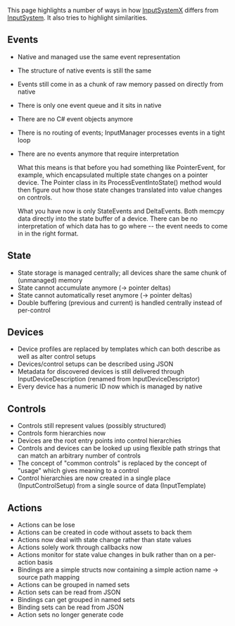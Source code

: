 This page highlights a number of ways in how [InputSystemX](https://github.com/Unity-Technologies/InputSystemX) differs from [InputSystem](https://github.com/Unity-Technologies/InputSystem). It also tries to highlight similarities.

## Events

* Native and managed use the same event representation
* The structure of native events is still the same
* Events still come in as a chunk of raw memory passed on directly from native
* There is only one event queue and it sits in native
* There are no C# event objects anymore
* There is no routing of events; InputManager processes events in a tight loop
* There are no events anymore that require interpretation

    What this means is that before you had something like PointerEvent, for example, which encapsulated multiple state changes on a pointer device. The Pointer class in its ProcessEventIntoState() method would then figure out how those state changes translated into value changes on controls.

    What you have now is only StateEvents and DeltaEvents. Both memcpy data directly into the state buffer of a device. There can be no interpretation of which data has to go where -- the event needs to come in in the right format.

## State

* State storage is managed centrally; all devices share the same chunk of (unmanaged) memory
* State cannot accumulate anymore (-> pointer deltas)
* State cannot automatically reset anymore (-> pointer deltas)
* Double buffering (previous and current) is handled centrally instead of per-control

## Devices

* Device profiles are replaced by templates which can both describe as well as alter control setups
* Devices/control setups can be described using JSON
* Metadata for discovered devices is still delivered through InputDeviceDescription (renamed from InputDeviceDescriptor)
* Every device has a numeric ID now which is managed by native

## Controls

* Controls still represent values (possibly structured)
* Controls form hierarchies now
* Devices are the root entry points into control hierarchies
* Controls and devices can be looked up using flexible path strings that can match an arbitrary number of controls
* The concept of "common controls" is replaced by the concept of "usage" which gives meaning to a control
* Control hierarchies are now created in a single place (InputControlSetup) from a single source of data (InputTemplate)

## Actions

* Actions can be lose
* Actions can be created in code without assets to back them
* Actions now deal with state change rather than state values
* Actions solely work through callbacks now
* Actions monitor for state value changes in bulk rather than on a per-action basis
* Bindings are a simple structs now containing a simple action name -> source path mapping
* Actions can be grouped in named sets
* Action sets can be read from JSON
* Bindings can get grouped in named sets
* Binding sets can be read from JSON
* Action sets no longer generate code

